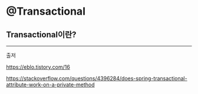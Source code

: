 # @Transactional



##  Transactional이란?



------------

출저

https://eblo.tistory.com/16

https://stackoverflow.com/questions/4396284/does-spring-transactional-attribute-work-on-a-private-method